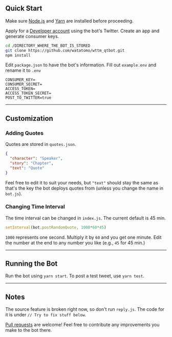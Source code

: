 ## Quick Start

Make sure [Node.js](https://nodejs.org/) and [Yarn](https://classic.yarnpkg.com/) are installed before proceeding.

Apply for a [Developer account](https://developer.twitter.com/) using the bot's Twitter. Create an app and generate consumer keys.

```bash
cd /DIRECTORY_WHERE_THE_BOT_IS_STORED
git clone https://github.com/watatomo/wttm_qtbot.git
npm install
```

Edit `package.json` to have the bot's information. Fill out `example.env` and rename it to `.env`

```env
CONSUMER_KEY=
CONSUMER_SECRET=
ACCESS_TOKEN=
ACCESS_TOKEN_SECRET=
POST_TO_TWITTER=true
```

---

## Customization

### Adding Quotes

Quotes are stored in `quotes.json`.

```json
{
  "character": "Speaker",
  "story": "Chapter",
  "text": "Quote"
}
```

Feel free to edit it to suit your needs, but `"text"` should stay the same as that's the key the bot deploys quotes from (unless you change the name in `bot.js`).

### Changing Time Interval

The time interval can be changed in `index.js`. The current default is 45 min.

```js
setInterval(bot.postRandomQuote, 1000*60*45)
```

`1000` represents one second. Multiply it by `60` and you get one minute. Edit the number at the end to any number you like (e.g., `45` for 45 min.)

---

## Running the Bot

Run the bot using `yarn start`. To post a test tweet, use `yarn test`.

---

## Notes

The source feature is broken right now, so don't run `reply.js`. The code for it is under `// Try to fix stuff below`.

[Pull requests](https://github.com/watatomo/wttm_qtbot/pulls) are welcome! Feel free to contribute any improvements you make to the bot there.
